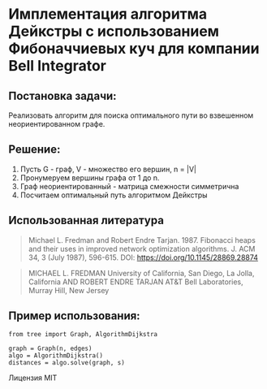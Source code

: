 # Имплементация алгоритма Дейкстры с использованием Фибоначчиевых куч для компании Bell Integrator

## Постановка задачи:

Реализовать алгоритм для поиска оптимального пути во взвешенном неориентированном графе.

## Решение:
1. Пусть G - граф, V - множество его вершин, n = |V|
2. Пронумеруем вершины графа от 1 до n.
3. Граф неориентированный - матрица смежности симметрична
4. Посчитаем оптимальный путь алгоритмом Дейкстры

## Использованная литература

> Michael L. Fredman and Robert Endre Tarjan. 1987. Fibonacci heaps and their uses in improved network optimization algorithms. J. ACM 34, 3 (July 1987), 596-615. DOI: https://doi.org/10.1145/28869.28874

> MICHAEL L. FREDMAN
> University of California, San Diego, La Jolla, California
> AND
> ROBERT ENDRE TARJAN
> AT&T Bell Laboratories, Murray Hill, New Jersey

## Пример использования:

```
from tree import Graph, AlgorithmDijkstra

graph = Graph(n, edges)
algo = AlgorithmDijkstra()
distances = algo.solve(graph, s)
```

Лицензия MIT
